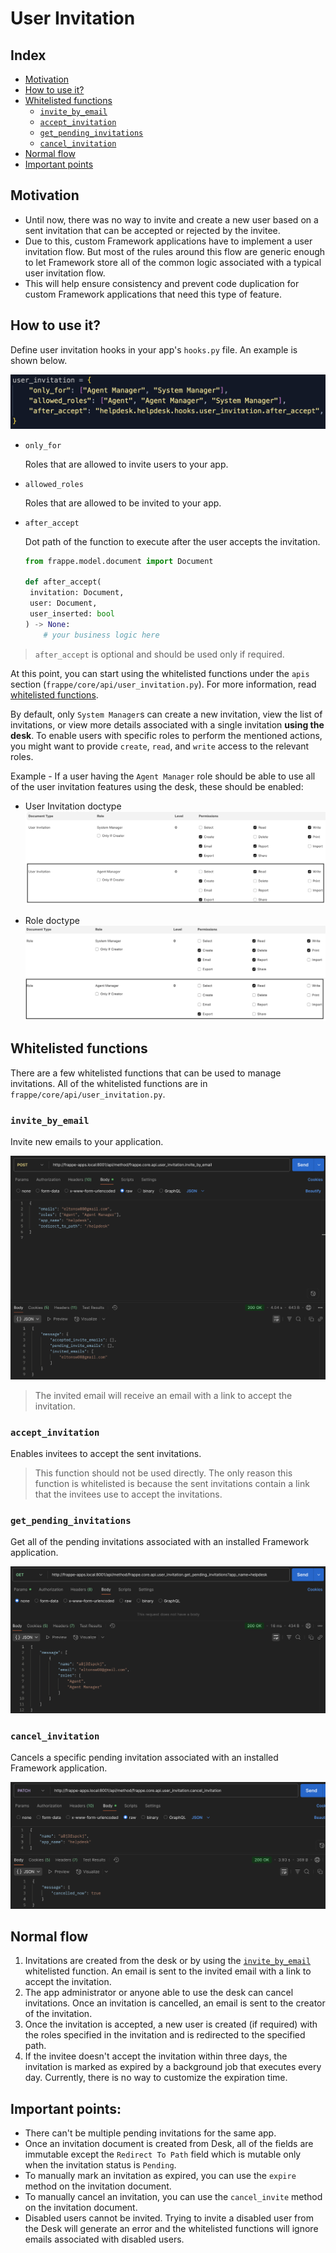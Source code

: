 # User Invitation

## Index

- [Motivation](#motivation)
- [How to use it?](#how-to-use-it)
- [Whitelisted functions](#whitelisted-functions)
  - [`invite_by_email`](#invite_by_email)
  - [`accept_invitation`](#accept_invitation)
  - [`get_pending_invitations`](#get_pending_invitations)
  - [`cancel_invitation`](#cancel_invitation)
- [Normal flow](#normal-flow)
- [Important points](#important-points)

## Motivation

- Until now, there was no way to invite and create a new user based on a sent invitation that can be accepted or rejected by the invitee.
- Due to this, custom Framework applications have to implement a user invitation flow. But most of the rules around this flow are generic enough to let Framework store all of the common logic associated with a typical user invitation flow.
- This will help ensure consistency and prevent code duplication for custom Framework applications that need this type of feature.

## How to use it?

Define user invitation hooks in your app's `hooks.py` file. An example is shown below.

![user invitation hooks example](./user_invitation_hooks_example.png)

- `only_for`

  Roles that are allowed to invite users to your app.

- `allowed_roles`

  Roles that are allowed to be invited to your app.

- `after_accept`

  Dot path of the function to execute after the user accepts the invitation.

  ```python
  from frappe.model.document import Document

  def after_accept(
   invitation: Document,
   user: Document,
   user_inserted: bool
  ) -> None:
      # your business logic here
  ```

> `after_accept` is optional and should be used only if required.

At this point, you can start using the whitelisted functions under the `apis` section (`frappe/core/api/user_invitation.py`). For more information, read [whitelisted functions](#whitelisted-functions).

By default, only `System Manager`s can create a new invitation, view the list of invitations, or view more details associated with a single invitation **using the desk**. To enable users with specific roles to perform the mentioned actions, you might want to provide `create`, `read`, and `write` access to the relevant roles.

Example - If a user having the `Agent Manager` role should be able to use all of the user invitation features using the desk, these should be enabled:

- User Invitation doctype
  ![user invitation doctype's role permissions manager entry](./user_invitation_doc_role_permissions_manager.png)

- Role doctype
  ![role doctype's role permissions manager entry](./role_doc_role_permissions_manager.png)

## Whitelisted functions

There are a few whitelisted functions that can be used to manage invitations. All of the whitelisted functions are in `frappe/core/api/user_invitation.py`.

### `invite_by_email`

Invite new emails to your application.

![invite by email api example](./invite_by_email_api_example.png)

> The invited email will receive an email with a link to accept the invitation.

### `accept_invitation`

Enables invitees to accept the sent invitations.

> This function should not be used directly. The only reason this function is whitelisted is because the sent invitations contain a link that the invitees use to accept the invitations.

### `get_pending_invitations`

Get all of the pending invitations associated with an installed Framework application.

![get pending invitations api example](./get_pending_invitations_api_example.png)

### `cancel_invitation`

Cancels a specific pending invitation associated with an installed Framework application.

![cancel invitation api example](./cancel_invitation_api_example.png)

## Normal flow

1. Invitations are created from the desk or by using the [`invite_by_email`](#invite_by_email) whitelisted function. An email is sent to the invited email with a link to accept the invitation.
2. The app administrator or anyone able to use the desk can cancel invitations. Once an invitation is cancelled, an email is sent to the creator of the invitation.
3. Once the invitation is accepted, a new user is created (if required) with the roles specified in the invitation and is redirected to the specified path.
4. If the invitee doesn't accept the invitation within three days, the invitation is marked as expired by a background job that executes every day. Currently, there is no way to customize the expiration time.

## Important points:

- There can't be multiple pending invitations for the same app.
- Once an invitation document is created from Desk, all of the fields are immutable except the `Redirect To Path` field which is mutable only when the invitation status is `Pending`.
- To manually mark an invitation as expired, you can use the `expire` method on the invitation document.
- To manually cancel an invitation, you can use the `cancel_invite` method on the invitation document.
- Disabled users cannot be invited. Trying to invite a disabled user from the Desk will generate an error and the whitelisted functions will ignore emails associated with disabled users.
